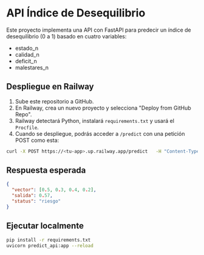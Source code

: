 # API Índice de Desequilibrio

Este proyecto implementa una API con FastAPI para predecir un índice de desequilibrio
(0 a 1) basado en cuatro variables:

- estado_n
- calidad_n
- deficit_n
- malestares_n

## Despliegue en Railway

1. Sube este repositorio a GitHub.
2. En Railway, crea un nuevo proyecto y selecciona "Deploy from GitHub Repo".
3. Railway detectará Python, instalará `requirements.txt` y usará el `Procfile`.
4. Cuando se despliegue, podrás acceder a `/predict` con una petición POST como esta:

```bash
curl -X POST https://<tu-app>.up.railway.app/predict   -H "Content-Type: application/json"   -d '{"features": [0.5, 0.3, 0.4, 0.2]}'
```

## Respuesta esperada

```json
{
  "vector": [0.5, 0.3, 0.4, 0.2],
  "salida": 0.57,
  "status": "riesgo"
}
```

## Ejecutar localmente

```bash
pip install -r requirements.txt
uvicorn predict_api:app --reload
```
